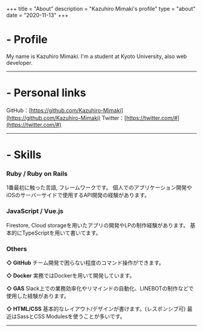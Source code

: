 +++
title = "About"
description = "Kazuhiro Mimaki's profile"
type = "about"
date = "2020-11-13"
+++

# - Profile

My name is Kazuhiro Mimaki.
I'm a student at Kyoto University, also web developer.

---
# - Personal links
GitHub：[https://github.com/Kazuhiro-Mimaki](https://github.com/Kazuhiro-Mimaki)
Twitter：[https://twitter.com/#](https://twitter.com/#)

---
# - Skills

### Ruby / Ruby on Rails

1番最初に触った言語, フレームワークです。
個人でのアプリケーション開発やiOSのサーバーサイドで使用するAPI開発の経験があります。

### JavaScript / Vue.js

Firestore, Cloud storageを用いたアプリの開発やLPの制作経験があります。
基本的にTypeScriptを用いて書いてます。

### Others

**◇ GitHub**
チーム開発で困らない程度のコマンド操作ができます。

**◇ Docker**
実務ではDockerを用いて開発しています。

**◇ GAS**
Slack上での業務効率化やリマインドの自動化、LINEBOTの制作などで使用した経験があります。

**◇ HTML/CSS**
基本的なレイアウト/デザインが書けます。(レスポンシブ可)
最近はSassとCSS Modulesを使うことが多いです。

---
